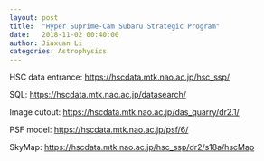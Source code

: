 ```yaml
---
layout: post
title:  "Hyper Suprime-Cam Subaru Strategic Program"
date:   2018-11-02 00:40:00
author: Jiaxuan Li
categories: Astrophysics
---
```


HSC data entrance: https://hscdata.mtk.nao.ac.jp/hsc_ssp/

SQL: https://hscdata.mtk.nao.ac.jp/datasearch/

Image cutout: https://hscdata.mtk.nao.ac.jp/das_quarry/dr2.1/

PSF model: https://hscdata.mtk.nao.ac.jp/psf/6/

SkyMap:  https://hscdata.mtk.nao.ac.jp/hsc_ssp/dr2/s18a/hscMap
